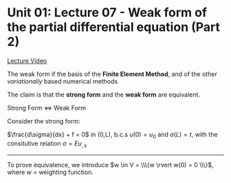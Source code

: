 # Unit 01: Lecture 07 - Weak form of the partial differential equation (Part 2)

[Lecture Video](https://www.youtube.com/watch?v=WKdrBI8Lw9M&list=PLJhG_d-Sp_JHKVRhfTgDqbic_4MHpltXZ&index=7)

The weak form if the basis of the **Finite Element Method**, and of the other *variationally* based numerical methods

The claim is that the **strong form** and the **weak form** are equivalent.

Strong Form $\Longleftrightarrow$ Weak Form

Consider the strong form:

$\frac{d\sigma}{dx} + f = 0$ in (0,L), b.c.s $u(0)=u_0$ and $\sigma(L)=t$, with the consitutive relation $\sigma = Eu_{,x}$

___
To prove equivalence, we introduce $w \in V = \\\{w \rvert w(0) = 0 \\\}$, where $w$ = weighting function.
